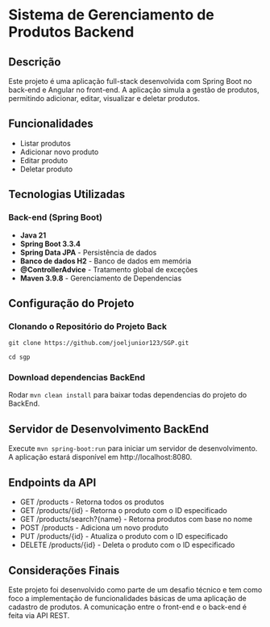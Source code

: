 # Sistema de Gerenciamento de Produtos Backend

## Descrição

Este projeto é uma aplicação full-stack desenvolvida com Spring Boot no back-end e Angular no front-end. A aplicação simula a gestão de produtos, permitindo adicionar, editar, visualizar e deletar produtos.

## Funcionalidades

- Listar produtos
- Adicionar novo produto
- Editar produto
- Deletar produto

## Tecnologias Utilizadas
### Back-end (Spring Boot)

- **Java 21**
- **Spring Boot 3.3.4**
- **Spring Data JPA** - Persistência de dados
- **Banco de dados H2** - Banco de dados em memória
- **@ControllerAdvice** - Tratamento global de exceções
- **Maven 3.9.8** - Gerenciamento de Dependencias

## Configuração do Projeto

### Clonando o Repositório do Projeto Back

```git clone https://github.com/joeljunior123/SGP.git``` 

```cd sgp```

### Download dependencias BackEnd

Rodar ```mvn clean install``` para baixar todas dependencias do projeto do BackEnd.

## Servidor de Desenvolvimento BackEnd

Execute ```mvn spring-boot:run``` para iniciar um servidor de desenvolvimento. A aplicação estará disponível em http://localhost:8080.

## Endpoints da API

- GET /products - Retorna todos os produtos
- GET /products/{id} - Retorna o produto com o ID especificado
- GET /products/search?{name} - Retorna produtos com base no nome
- POST /products - Adiciona um novo produto
- PUT /products/{id} - Atualiza o produto com o ID especificado
- DELETE /products/{id} - Deleta o produto com o ID especificado

## Considerações Finais

Este projeto foi desenvolvido como parte de um desafio técnico e tem como foco a implementação de funcionalidades básicas de uma aplicação de cadastro de produtos. A comunicação entre o front-end e o back-end é feita via API REST.
